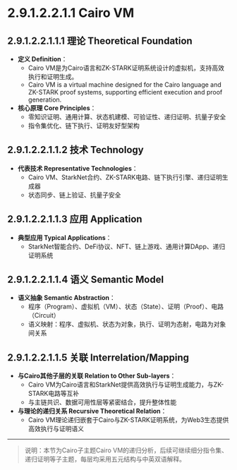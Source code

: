 # 2.9.1.2.2.1.1 Cairo VM

## 2.9.1.2.2.1.1.1 理论 Theoretical Foundation

- **定义 Definition**：
  - Cairo VM是为Cairo语言和ZK-STARK证明系统设计的虚拟机，支持高效执行和证明生成。
  - Cairo VM is a virtual machine designed for the Cairo language and ZK-STARK proof systems, supporting efficient execution and proof generation.
- **核心原理 Core Principles**：
  - 零知识证明、通用计算、状态机建模、可验证性、递归证明、抗量子安全
  - 指令集优化、链下执行、证明友好型架构

## 2.9.1.2.2.1.1.2 技术 Technology

- **代表技术 Representative Technologies**：
  - Cairo VM、StarkNet合约、ZK-STARK电路、链下执行引擎、递归证明生成器
  - 状态同步、链上验证、抗量子安全

## 2.9.1.2.2.1.1.3 应用 Application

- **典型应用 Typical Applications**：
  - StarkNet智能合约、DeFi协议、NFT、链上游戏、通用计算DApp、递归证明系统

## 2.9.1.2.2.1.1.4 语义 Semantic Model

- **语义抽象 Semantic Abstraction**：
  - 程序（Program）、虚拟机（VM）、状态（State）、证明（Proof）、电路（Circuit）
  - 语义映射：程序、虚拟机、状态为对象，执行、证明为态射，电路为对象间关系

## 2.9.1.2.2.1.1.5 关联 Interrelation/Mapping

- **与Cairo其他子层的关联 Relation to Other Sub-layers**：
  - Cairo VM为Cairo语言和StarkNet提供高效执行与证明生成能力，与ZK-STARK电路等互补
  - 与主链共识、数据可用性层等紧密结合，提升整体性能
- **与理论的递归关系 Recursive Theoretical Relation**：
  - Cairo VM理论递归嵌套于Cairo与ZK-STARK证明系统，为Web3生态提供高效执行与证明语义

---

> 说明：本节为Cairo子主题Cairo VM的递归分析，后续可继续细分指令集、递归证明等子主题，每层均采用五元结构与中英双语解释。
